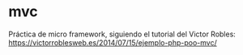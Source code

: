 # mvc
Práctica de micro framework, siguiendo el tutorial del Victor Robles: https://victorroblesweb.es/2014/07/15/ejemplo-php-poo-mvc/
